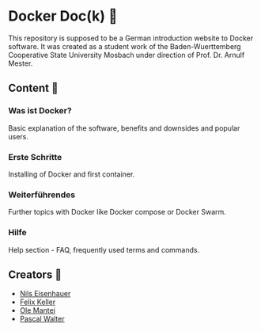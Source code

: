 # Docker Doc(k) :whale:
This repository is supposed to be a German introduction website to Docker software. It was created as a student work of the Baden-Wuerttemberg Cooperative State University Mosbach under direction of Prof. Dr. Arnulf Mester.
## Content :book:
### Was ist Docker?
Basic explanation of the software, benefits and downsides and popular users.
### Erste Schritte
Installing of Docker and first container.
### Weiterführendes
Further topics with Docker like Docker compose or Docker Swarm.
### Hilfe
Help section - FAQ, frequently used terms and commands.
## Creators :busts_in_silhouette:
- [Nils Eisenhauer](https://github.com/eisenils)
- [Felix Keller](https://github.com/felixkeller98)
- [Ole Mantei](https://github.com/eisenils)
- [Pascal Walter](https://github.com/eisenils)
